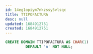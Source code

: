 ```yaml
---
id: 14eg1opiym7nkzssy5vlsqc
title: TTIPOFACTURA
desc: null
updated: 1684912751
created: 1684912751
---
```



```sql
CREATE DOMAIN TTIPOFACTURA AS CHAR(1)
         DEFAULT 'n' NOT NULL;
```

